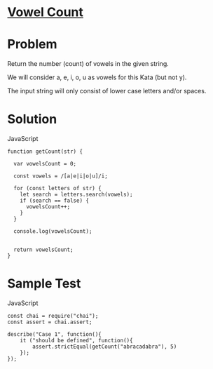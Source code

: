 # [Vowel Count](https://www.codewars.com/kata/54ff3102c1bad923760001f3/train/javascript)

# Problem

Return the number (count) of vowels in the given string.

We will consider a, e, i, o, u as vowels for this Kata (but not y).

The input string will only consist of lower case letters and/or spaces.

# Solution

JavaScript

```JS
function getCount(str) {

  var vowelsCount = 0;

  const vowels = /[a|e|i|o|u]/i;

  for (const letters of str) {
    let search = letters.search(vowels);
    if (search == false) {
      vowelsCount++;
    }
  }

  console.log(vowelsCount);


  return vowelsCount;
}
```

# Sample Test

JavaScript

```JS
const chai = require("chai");
const assert = chai.assert;

describe("Case 1", function(){
    it ("should be defined", function(){
        assert.strictEqual(getCount("abracadabra"), 5)
    });
});
```
